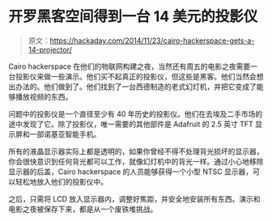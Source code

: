 # 开罗黑客空间得到一台 14 美元的投影仪

> 原文：<https://hackaday.com/2014/11/23/cairo-hackerspace-gets-a-14-projector/>

Cairo hackerspace 在他们的物联网构建之夜，当然还有周五的电影之夜需要一台投影仪来做一些演示。他们买不起真正的投影仪，但这些是黑客。他们当然会想出办法的。他们做到了。他们找到了一台西德制造的老式幻灯机，并把它变成了能够播放视频的东西。

问题中的投影仪是一个直径至少有 40 年历史的投影仪。他们在去埃及二手市场的途中发现了它。除了投影仪，唯一需要的其他部件是 Adafruit 的 2.5 英寸 TFT 显示屏和一部诺基亚智能手机。

所有的液晶显示器实际上都是透明的，如果你曾经不得不处理背光损坏的显示器，你会很快意识到任何背光都可以工作，就像幻灯机中的背光一样。通过小心地移除显示器的后盖，Cairo hackerspace 的人员能够获得一个小型 NTSC 显示器，可以轻松地放入他们的投影仪中。

之后，只需将 LCD 放入显示器内，调整好焦距，并安全地安装所有东西。演示和电影之夜被保存下来，都是从一个废铁堆挑战。
